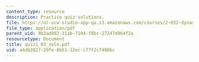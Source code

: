 ```yaml
---
content_type: resource
description: Practice quiz solutions.
file: https://ol-ocw-studio-app-qa.s3.amazonaws.com/courses/2-032-dynamics-fall-2004/a4db282729fe8b5112ecc77f2c7480bc_quiz1_03_soln.pdf
file_type: application/pdf
parent_uid: 9b3ad882-31ab-7104-f8bc-27247d964f2a
resourcetype: Document
title: quiz1_03_soln.pdf
uid: a4db2827-29fe-8b51-12ec-c77f2c7480bc
---
```

